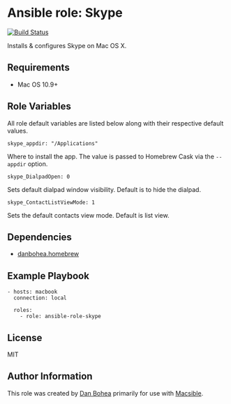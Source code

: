 # Ansible role: Skype

[![Build Status](https://travis-ci.org/danbohea/ansible-role-skype.svg?branch=master)](https://travis-ci.org/danbohea/ansible-role-skype)

Installs & configures Skype on Mac OS X.


## Requirements

- Mac OS 10.9+


## Role Variables

All role default variables are listed below along with their respective default values.

```
skype_appdir: "/Applications"
```

Where to install the app. The value is passed to Homebrew Cask via the `--appdir` option.

```
skype_DialpadOpen: 0
```

Sets default dialpad window visibility. Default is to hide the dialpad.

```
skype_ContactListViewMode: 1
```

Sets the default contacts view mode. Default is list view.


## Dependencies

- [danbohea.homebrew](https://galaxy.ansible.com/danbohea/homebrew)


## Example Playbook

```
- hosts: macbook
  connection: local

  roles:
    - role: ansible-role-skype
```

## License

MIT


## Author Information

This role was created by [Dan Bohea](http://bohea.co.uk) primarily for use with [Macsible](https://github.com/danbohea/macsible).
